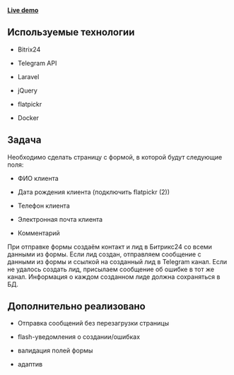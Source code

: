 **[Live demo](http://84.38.180.229:107)**

## Используемые технологии

- Bitrix24

- Telegram API

- Laravel

- jQuery

- flatpickr

- Docker

## Задача

Необходимо сделать страницу с формой, в которой будут следующие поля:

- ФИО клиента
  
- Дата рождения клиента (подключить flatpickr (2))
  
- Телефон клиента

- Электронная почта клиента

- Комментарий

При отправке формы создаём контакт и лид в Битрикс24 со всеми данными из формы. Если лид создан, отправляем сообщение с данными из формы и ссылкой на созданный лид в Telegram канал. Если не удалось создать лид, присылаем сообщение об ошибке в тот же канал. Информация о каждом созданном лиде должна сохраняться в БД.

## Дополнительно реализовано

- Отправка сообщений без перезагрузки страницы

- flash-уведомления о создании/ошибках

- валидация полей формы

- адаптив
